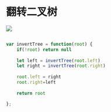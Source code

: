 # 翻转二叉树
![](Pasted%20image%2020220928222401.png)
```js

var invertTree = function(root) {
	if(!root) return null
	
	let left = invertTree(root.left)
	let right = invertTree(root.right)
	
	root.left = right	
	root.right=left
	
	return root

};
```
